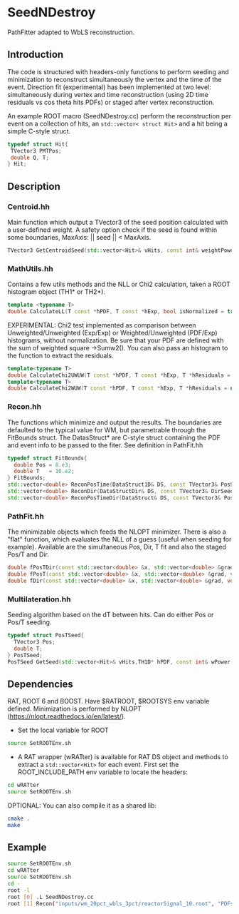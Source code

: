 # SeedNDestroy
PathFitter adapted to WbLS reconstruction.

## Introduction

The code is structured with headers-only functions to perform seeding and minimization to reconstruct simultaneously the vertex and the time of the event. 
Direction fit (experimental) has been implemented at two level: simultaneously during vertex and time reconstruction (using 2D time residuals vs cos theta hits PDFs) or staged after vertex reconstruction.

An example ROOT macro (SeedNDestroy.cc) perform the reconstruction per event on a collection of hits, an ```std::vector< struct Hit>``` and a hit being a simple C-style struct.
```C
typedef struct Hit{
 TVector3 PMTPos;
 double Q, T;
} Hit;
```

## Description

### Centroid.hh

Main function which output a TVector3 of the seed position calculated with a user-defined weight. 
A safety option check if the seed is found within some boundaries, MaxAxis: || seed || < MaxAxis.
```C++
TVector3 GetCentroidSeed(std::vector<Hit>& vHits, const int& weightPower = 2, const double& MaxAxis = 8.e3)
```

### MathUtils.hh

Contains a few utils methods and the NLL or Chi2 calculation, taken a ROOT histogram object (TH1* or TH2*).
```C++
template <typename T>
double CalculateLL(T const *hPDF, T const *hExp, bool isNormalized = true)
```
EXPERIMENTAL: Chi2 test implemented as comparison between Unweighted/Unweighted (Exp/Exp) or Weighted/Unweighted (PDF/Exp) histograms, without normalization.
Be sure that your PDF are defined with the sum of weighted square ->Sumw2(). You can also pass an histogram to the function to extract the residuals.
```C++
template<typename T>
double CalculateChi2UWUW(T const *hPDF, T const *hExp, T *hResiduals = nullptr){
template<typename T>
double CalculateChi2WUW(T const *hPDF, T const *hExp, T *hResiduals = nullptr){
```

### Recon.hh

The functions which minimize and output the results. The boundaries are defaulted to the typical value for WM, but parametrable through the FitBounds struct. The DatasStruct* are C-style struct containing the PDF and event info to be passed to the fiter. See definition in PathFit.hh
```C++
typedef struct FitBounds{
  double Pos = 8.e3;
  double T   = 10.e2;
} FitBounds;
std::vector<double> ReconPosTime(DataStruct1D& DS, const TVector3& PosSeed, const double& TSeed = 0., const FitBounds& FP = FitBounds())
std::vector<double> ReconDir(DataStructDir& DS, const TVector3& DirSeed)
std::vector<double> ReconPosTimeDir(DataStruct& DS, const TVector3& PosSeed, const double& TSeed, const TVector3& DirSeed, const FitBounds& FP = FitBounds())
```

### PathFit.hh

The minimizable objects which feeds the NLOPT minimizer. There is also a "flat" function, which evaluates the NLL of a guess (useful when seeding for example).
Available are the simultaneous Pos, Dir, T fit and also the staged Pos/T and Dir.
```C++
double fPosTDir(const std::vector<double> &x, std::vector<double> &grad, void *data)
double fPosT(const std::vector<double> &x, std::vector<double> &grad, void *data)
double fDir(const std::vector<double> &x, std::vector<double> &grad, void *data)
```

### Multilateration.hh

Seeding algorithm based on the dT between hits. Can do either Pos or Pos/T seeding.
```C++
typedef struct PosTSeed{
  TVector3 Pos;
  double T;
} PosTSeed;
PosTSeed GetSeed(std::vector<Hit>& vHits,TH1D* hPDF, const int& wPower = 1)
```

## Dependencies
RAT, ROOT 6 and BOOST. Have $RATROOT, $ROOTSYS env variable defined.
Minimization is performed by NLOPT (https://nlopt.readthedocs.io/en/latest/). 

- Set the local variable for ROOT
```bash
source SetROOTEnv.sh
```

- A RAT wrapper (wRATter) is available for RAT DS object and methods to extract a ```std::vector<Hit>``` for each event.
First set the ROOT_INCLUDE_PATH env variable to locate the headers:
```bash
cd wRATter
source SetROOTEnv.sh
```
OPTIONAL: You can also compile it as a shared lib:
```bash
cmake .
make
```

## Example
```bash
source SetROOTEnv.sh
cd wRATter
source SetROOTEnv.sh
cd -
root -l
root [0] .L SeedNDestroy.cc
root [1] Recon("inputs/wm_20pct_wbls_3pct/reactorSignal_10.root", "PDFs/wm_20pct_wbls_3pct/reactorSignal_PromptOnly_wbls_3pct_Gd_QWeight_NOTCut_TrigTimeCor.root", "", 10, 1, true)
```
